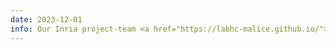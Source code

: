 ```yaml
---
date: 2023-12-01
info: Our Inria project-team <a href="https://labhc-malice.github.io/">MALICE</a> on the topic "Machine Learning for Engineering" has been officially created as part of the Inria Lyon Centre
---
```

